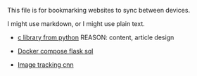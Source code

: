 This file is for bookmarking websites to sync between devices.

I might use markdown, or I might use plain text.

- [c library from python](https://stavshamir.github.io/python/making-your-c-library-callable-from-python-by-wrapping-it-with-cython/)
REASON: content, article design

- [Docker compose flask sql](https://stavshamir.github.io/python/dockerizing-a-flask-mysql-app-with-docker-compose/)

- [Image tracking cnn](https://github.com/matterport/Mask_RCNN)




